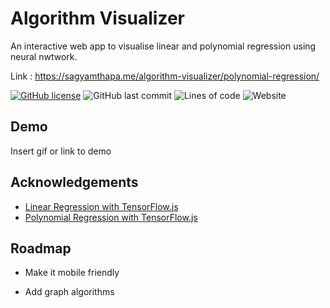 
# Algorithm Visualizer

An interactive web app to visualise linear and polynomial regression using neural nwtwork.

Link : https://sagyamthapa.me/algorithm-visualizer/polynomial-regression/

[![GitHub license](https://img.shields.io/github/license/Sagyam/algorithm-visualizer?style=for-the-badge)](https://github.com/Sagyam/algorithm-visualizer/blob/master/LICENSE)
![GitHub last commit](https://img.shields.io/github/last-commit/Sagyam/algorithm-visualizer?style=for-the-badge)
![Lines of code](https://img.shields.io/tokei/lines/github/sagyam/algorithm-visualizer?style=for-the-badge)
![Website](https://img.shields.io/website?down_message=Down&style=for-the-badge&up_message=Up&url=https://sagyamthapa.me/algorithm-visualizer/polynomial-regression/)

## Demo

Insert gif or link to demo

  
## Acknowledgements

 - [ Linear Regression with TensorFlow.js](https://www.youtube.com/watch?v=dLp10CFIvxI&t=47s)
-  [ Polynomial Regression with TensorFlow.js](https://www.youtube.com/watch?v=tIXDik5SGsI)

## Roadmap

- Make it mobile friendly

- Add graph algorithms

  
